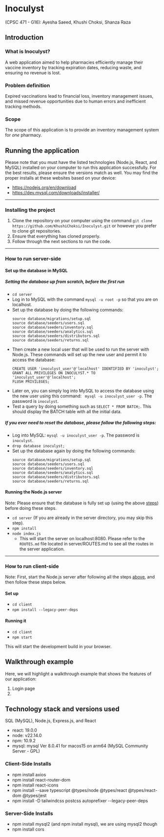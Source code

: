 # Inoculyst 
(CPSC 471 - G16): Ayesha Saeed, Khushi Choksi, Shanza Raza

## Introduction
### What is Inoculyst? 
A web application aimed to help pharmacies efficiently manage their vaccine inventory by tracking expiration dates, reducing waste, and ensuring no revenue is lost.

### Problem definition
Expired vaccinations lead to financial loss, inventory management issues, and missed revenue opportunities due to human errors and inefficient tracking methods. 

### Scope
The scope of this application is to provide an inventory management system for _one_ pharmacy.

## Running the application
Please note that you must have the listed technologies (Node.js, React, and MySQL) installed on your computer to run this application successfully. For the best results, please ensure the versions match as well. You may find the proper installs at these websites based on your device:
- https://nodejs.org/en/download
- https://dev.mysql.com/downloads/installer/
---------------------

### Installing the project
1. Clone the repository on your computer using the command `git clone https://github.com/KhushiChoksi/Inoculyst.git` or however you prefer to clone git repositories.
2. Ensure that everything has cloned properly.
3. Follow through the next sections to run the code.

---------------------
### How to run server-side
#### Set up the database in MySQL
##### Setting the database up from scratch, before the first run
- `cd server`
- Log in to MySQL with the command `mysql -u root -p` so that you are on localhost.
- Set up the database by doing the following commands:
  ```
  source database/migrations/setup.sql
  source database/seeders/users.sql
  source database/seeders/inventory.sql
  source database/seeders/analytics.sql
  source database/seeders/distributors.sql
  source database/seeders/returns.sql
  ```
- Then create a new local user that will be used to run the server with Node.js. These commands will set up the new user and permit it to access the database:
  ```
  CREATE USER 'inoculyst_user'@'localhost' IDENTIFIED BY 'inoculyst';
  GRANT ALL PRIVILEGES ON INOCULYST.* TO 'inoculyst_user'@'localhost';
  FLUSH PRIVILEGES;
  ```
- Later on, you can simply log into MySQL to access the database using the new user using this command: ` mysql -u inoculyst_user -p`. The password is `inoculyst`.
- Test a query by doing something such as `SELECT * FROM BATCH;`. This should display the BATCH table with all the initial data.

##### If you ever need to reset the database, please follow the following steps:
- Log into MySQL: `mysql -u inoculyst_user -p`. The password is `inoculyst`.
- `drop database inoculyst;`
- Set up the database again by doing the following commands:
  ```
  source database/migrations/setup.sql
  source database/seeders/users.sql
  source database/seeders/inventory.sql
  source database/seeders/analytics.sql
  source database/seeders/distributors.sql
  source database/seeders/returns.sql
  ```

#### Running the Node.js server
Note: Please ensure that the database is fully set up (using the above [steps](https://github.com/KhushiChoksi/Inoculyst/edit/main/README.md#set-up-the-database-in-mysql)) before doing these steps. 
- `cd server` (If you are already in the server directory, you may skip this step). 
- `npm install`
- `node index.js`
  - This will start the server on localhost:8080. Please refer to the `ROUTES.md` file located in server/ROUTES.md to see all the routes in the server application. 

---------------------
### How to run client-side
Note: First, start the Node.js server after following all the steps [above](https://github.com/KhushiChoksi/Inoculyst/edit/main/README.md#set-up-the-database-in-mysql), and then follow these steps below.
#### Set up
- `cd client`
- `npm install --legacy-peer-deps`

#### Running it
- `cd client`
- `npm start`

This will start the development build in your browser.

## Walkthrough example
Here, we will highlight a walkthrough example that shows the features of our application:
1. Login page
2. 

## Technology stack and versions used
SQL (MySQL), Node.js, Express.js, and React

- react: 19.0.0
- node: v22.14.0
- npm: 10.9.2
- mysql: mysql  Ver 8.0.41 for macos15 on arm64 (MySQL Community Server - GPL) 

### Client-Side Installs
- npm install axios
- npm install react-router-dom
- npm install react-icons
- npm install --save typescript @types/node @types/react @types/react-dom @types/jest
- npm install -D tailwindcss postcss autoprefixer --legacy-peer-deps 

### Server-Side Installs
- npm install mysql2 (and npm install mysql), we are using mysql2 though
- npm install cors
